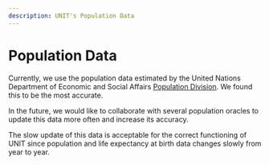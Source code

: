 ```yaml
---
description: UNIT's Population Data
---
```


# Population Data

Currently, we use the population data estimated by the United Nations Department of Economic and Social Affairs [Population Division](https://population.un.org/). We found this to be the most accurate.

In the future, we would like to collaborate with several population oracles to update this data more often and increase its accuracy.

The slow update of this data is acceptable for the correct functioning of UNIT since population and life expectancy at birth data changes slowly from year to year.
